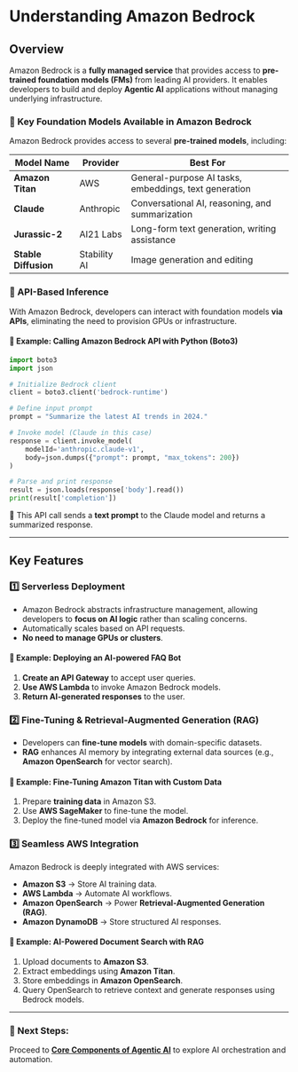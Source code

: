 # Understanding Amazon Bedrock

## Overview
Amazon Bedrock is a **fully managed service** that provides access to **pre-trained foundation models (FMs)** from leading AI providers. It enables developers to build and deploy **Agentic AI** applications without managing underlying infrastructure.

### 🔹 Key Foundation Models Available in Amazon Bedrock
Amazon Bedrock provides access to several **pre-trained models**, including:

| Model Name | Provider | Best For |
|------------|-----------|-------------|
| **Amazon Titan** | AWS | General-purpose AI tasks, embeddings, text generation |
| **Claude** | Anthropic | Conversational AI, reasoning, and summarization |
| **Jurassic-2** | AI21 Labs | Long-form text generation, writing assistance |
| **Stable Diffusion** | Stability AI | Image generation and editing |

### 🔹 API-Based Inference
With Amazon Bedrock, developers can interact with foundation models **via APIs**, eliminating the need to provision GPUs or infrastructure.

#### 📌 Example: Calling Amazon Bedrock API with Python (Boto3)
```python
import boto3
import json

# Initialize Bedrock client
client = boto3.client('bedrock-runtime')

# Define input prompt
prompt = "Summarize the latest AI trends in 2024."

# Invoke model (Claude in this case)
response = client.invoke_model(
    modelId='anthropic.claude-v1',
    body=json.dumps({"prompt": prompt, "max_tokens": 200})
)

# Parse and print response
result = json.loads(response['body'].read())
print(result['completion'])
```
🔹 This API call sends a **text prompt** to the Claude model and returns a summarized response.

---

## Key Features

### 1️⃣ **Serverless Deployment**
- Amazon Bedrock abstracts infrastructure management, allowing developers to **focus on AI logic** rather than scaling concerns.
- Automatically scales based on API requests.
- **No need to manage GPUs or clusters**.

#### 📌 Example: Deploying an AI-powered FAQ Bot
1. **Create an API Gateway** to accept user queries.
2. **Use AWS Lambda** to invoke Amazon Bedrock models.
3. **Return AI-generated responses** to the user.

### 2️⃣ **Fine-Tuning & Retrieval-Augmented Generation (RAG)**
- Developers can **fine-tune models** with domain-specific datasets.
- **RAG** enhances AI memory by integrating external data sources (e.g., **Amazon OpenSearch** for vector search).

#### 📌 Example: Fine-Tuning Amazon Titan with Custom Data
1. Prepare **training data** in Amazon S3.
2. Use **AWS SageMaker** to fine-tune the model.
3. Deploy the fine-tuned model via **Amazon Bedrock** for inference.

### 3️⃣ **Seamless AWS Integration**
Amazon Bedrock is deeply integrated with AWS services:
- **Amazon S3** → Store AI training data.
- **AWS Lambda** → Automate AI workflows.
- **Amazon OpenSearch** → Power **Retrieval-Augmented Generation (RAG)**.
- **Amazon DynamoDB** → Store structured AI responses.

#### 📌 Example: AI-Powered Document Search with RAG
1. Upload documents to **Amazon S3**.
2. Extract embeddings using **Amazon Titan**.
3. Store embeddings in **Amazon OpenSearch**.
4. Query OpenSearch to retrieve context and generate responses using Bedrock models.

---
### 🚀 Next Steps:
Proceed to **[Core Components of Agentic AI](./03_core_components.md)** to explore AI orchestration and automation.
